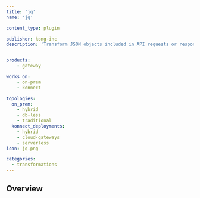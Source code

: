 ```yaml
---
title: 'jq'
name: 'jq'

content_type: plugin

publisher: kong-inc
description: 'Transform JSON objects included in API requests or responses using jq programs.'


products:
    - gateway

works_on:
    - on-prem
    - konnect

topologies:
  on_prem:
    - hybrid
    - db-less
    - traditional
  konnect_deployments:
    - hybrid
    - cloud-gateways
    - serverless
icon: jq.png

categories:
  - transformations
---
```


## Overview
